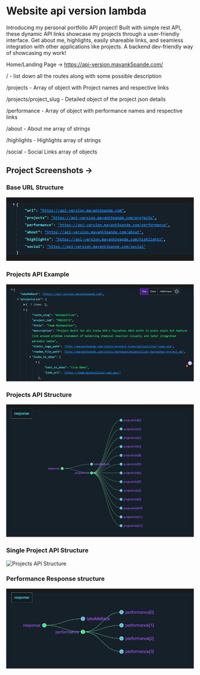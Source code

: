 # Website api version lambda

Introducing my personal portfolio API project! Built with simple rest API, these dynamic API links showcase my projects through a user-friendly interface. Get about me, highlights, easily shareable links, and seamless integration with other applications like projects. A backend dev-friendly way of showcasing my work!

Home/Landing Page -> https://api-version.mayank5pande.com/

/ - list down all the routes along with some possible description

/projects - Array of object with Project names and respective links

/projects/project_slug - Detailed object of the project json details

/performance - Array of object with performance names and respective links

/about - About me array of strings

/highlights - Highlights array of strings

/social - Social Links array of objects

## Project Screenshots ->

### Base URL Structure

![Project Screenshots](https://github.com/Mayank-MP05/website-api-version-lambda/blob/main/docs/base-url.png?raw=true)

### Projects API Example

![Projects API Example](https://github.com/Mayank-MP05/website-api-version-lambda/blob/main/docs/projects.png?raw=true)

### Projects API Structure

![Projects API Structure](https://github.com/Mayank-MP05/website-api-version-lambda/blob/main/docs/project-structure.png?raw=true)

### Single Project API Structure

![Projects API Structure](https://github.com/Mayank-MP05/website-api-version-lambda/blob/main/docs/single-project-details.png.png?raw=true)

### Performance Response structure

![Performance Response structure](https://github.com/Mayank-MP05/website-api-version-lambda/blob/main/docs/performance.png?raw=true)
